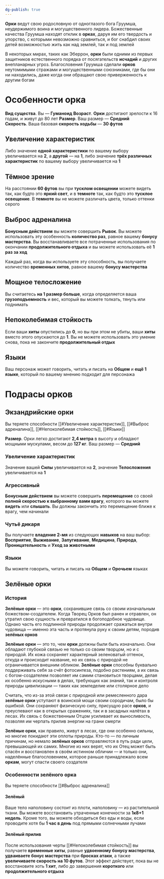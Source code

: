 ```yaml
---
dg-publish: true
---
```

**Орки** ведут свою родословную от одноглазого бога Груумша, неудержимого воина и могущественного лидера. Божественные качества Груумша находят отклик в **орках**, даруя им его твердость и упорство, с которыми невозможно сравниться, и бог снабдил своих детей возможностью жить как над землей, так и под землей

В некоторых мирах, таких как Эберрон, **орки** были одними из первых защитников естественного порядка от посягательств **исчадий** и других внепланарных угроз. Благословения Груумша сделали **орков** неутомимыми стражами и могущественными союзниками, где бы они ни находились, даже когда они обращают свою приверженность к другим богам

# Особенности орка

**Вид существа**. Вы — **Гуманоид**
**Возраст**. **Орки** достигают зрелости к 16 годам, и живут до 80 лет
**Размер**. Ваш размер — **Средний**
**Скорость**. Ваша базовая **скорость ходьбы** — **30 футов**

## Увеличение характеристик

Либо значение **одной характеристики** по вашему выбору увеличивается на **2**, а **другой** — на **1**, либо значение **трёх различных характеристик** по вашему выбору увеличивается на **1**

## Тёмное зрение

На расстоянии **60 футов** вы при **тусклом освещении** можете видеть так, как будто это **яркий свет**, и в **темноте** так, как будто это **тусклое освещение**. В **темноте** вы не можете различать цвета, только оттенки серого

## Выброс адреналина

**Бонусным действием** вы можете совершить **Рывок**. Вы можете использовать эту особенность **количество раз**, равное вашему **бонусу мастерства**. Вы восстанавливаете все потраченные использования по окончании **продолжительного отдыха** и вы можете использовать её **1 раз за ход**

Каждый раз, когда вы используете эту способность, вы получаете количество **временных хитов**, равное вашему **бонусу мастерства**

## Мощное телосложение

Вы считаетесь **на 1 размер больше**, когда определяется ваша **грузоподъемность** и вес, который вы можете толкать, тянуть или поднимать

## Непоколебимая стойкость

Если ваши **хиты** опустились до **0**, но вы при этом не убиты, ваши **хиты** вместо этого опускаются до **1**. Вы не можете использовать это умение снова, пока не закончите **продолжительный отдых**

## Языки

Ваш персонаж может говорить, читать и писать на **Общем** и **ещё 1 языке**, который по вашему мнению подходит для персонажа

# Подрасы орков
## Экзандрийские орки

Вы теряете способности [[#Увеличение характеристик]], [[#Выброс адреналина]], [[#Непоколебимая стойкость]], [[#Языки]]

**Размер**. Орки легко достигают **2,4 метра** в высоту и обладают мощными мускулами, весом до **127 кг**. Ваш размер — **Средний**

### Увеличение характеристик

Значение вашей **Силы** увеличивается на **2**, значение **Телосложения** увеличивается на **1**

### Агрессивный

**Бонусным действием** вы можете совершить **перемещение** со своей **полной скоростью к выбранному вами врагу**, которого вы можете **видеть** или **слышать**. Вы должны закончить это перемещение ближе к врагу, чем начинали

### Чутьё дикаря

Вы получаете **владение 2-мя** из следующих **навыков** на ваш выбор: **Восприятие**, **Выживание**, **Запугивание**, **Медицина**, **Природа**, **Проницательность** и **Уход за животными**

### Языки

Вы можете говорить, читать и писать на **Общем** и **Орочьем** языках

## Зелёные орки
### История

**Зелёные орки** — это **орки**, сохранившие связь со своим изначальным божеством-создателем. Когда Творец Орков был ранен и отравлен, он утратил свою сущность и превратился в богоподобное чудовище. Однако часть его подлинной природы продолжает сражаться внутри чудовища — именно эта часть и протянула руку к своим детям, породив **зелёных орков**

**Зелёные орки** — это то, чем **орки** должны были быть изначально. Они обладают глубокой связью не только со своим творцом, но и с природой. Их кожа сохраняет характерный зеленоватый оттенок, откуда и происходит название, но их связь с природой не ограничивается внешним обликом. **Зелёные орки** способны буквально поддерживать себя за счёт фотосинтеза, подобно растениям, а их связь с богом-создателем позволяет им самим становиться творцами, делая их особенно искусными в делах, требующих как знаний, так и контроля природы цивилизации — таких как земледелие или столярное дело

Считать, что из-за этой связи с природной или ремесленного дара **зелёные орки** уступают в воинской мощи своим сородичам, было бы ошибкой. Они сохраняют физическую силу, присущую расе **орков**, и преуспевают как в открытых сражениях, так и в засадных налётах в лесах. Их связь с божественным Отцом усиливает их выносливость, позволяя им черпать прилив энергии на грани смерти

**Зелёные орки**, как правило, живут в лесах, где они особенно сильны, но многие покидают эти оплоты природы. Кто-то — по личным причинам, но немало **зелёных орков** отправляются в путь ради цели, превышающей их самих. Многие из них верят, что их Отец может быть спасён и восстановлен в своём истинном обличии — и только они, наделённые благословением, которое раньше принадлежало всем **оркам**, могут спасти своего создателя

### Особенности зелёного орка

Вы теряете способности [[#Выброс адреналина]]

#### Зелёный

Ваше тело наполовину состоит из плоти, наполовину — из растительной ткани. Вы можете восстановить утраченные конечности за **1к8+1 недель**. Кроме того, вы можете обходиться без еды и воды, если проводите хотя бы **1 час в день** под прямыми солнечными лучами

#### Зелёный прилив

После использования черты [[#Непоколебимая стойкость]] вы получаете **временные хиты**, равные **удвоенному бонусу мастерства**, **удваиваете бонус мастерства** при **бросках атаки**, а также **увеличиваете скорость на 10 футов**. Этот эффект действует, пока вы не восстановите хоть **1 хит**, либо до завершения **короткого** или **продолжительного отдыха**